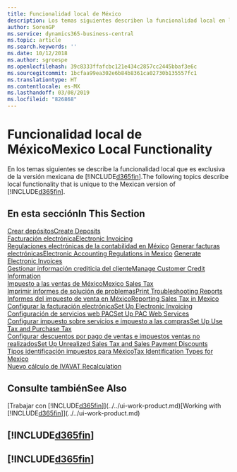 ```yaml
---
title: Funcionalidad local de México
description: Los temas siguientes describen la funcionalidad local en la versión mexicana de Business Central.
author: SorenGP
ms.service: dynamics365-business-central
ms.topic: article
ms.search.keywords: ''
ms.date: 10/12/2018
ms.author: sgroespe
ms.openlocfilehash: 39c8333ffafcbc121e434c2857cc2445bbaf3e6c
ms.sourcegitcommit: 1bcfaa99ea302e6b84b8361ca02730b135557fc1
ms.translationtype: HT
ms.contentlocale: es-MX
ms.lasthandoff: 03/08/2019
ms.locfileid: "826868"
---
```

# <a name="mexico-local-functionality"></a><span data-ttu-id="9cce0-103">Funcionalidad local de México</span><span class="sxs-lookup"><span data-stu-id="9cce0-103">Mexico Local Functionality</span></span>
<span data-ttu-id="9cce0-104">En los temas siguientes se describe la funcionalidad local que es exclusiva de la versión mexicana de [!INCLUDE[d365fin](../../includes/d365fin_md.md)].</span><span class="sxs-lookup"><span data-stu-id="9cce0-104">The following topics describe local functionality that is unique to the Mexican version of [!INCLUDE[d365fin](../../includes/d365fin_md.md)].</span></span>  

## <a name="in-this-section"></a><span data-ttu-id="9cce0-105">En esta sección</span><span class="sxs-lookup"><span data-stu-id="9cce0-105">In This Section</span></span>  
[<span data-ttu-id="9cce0-106">Crear depósitos</span><span class="sxs-lookup"><span data-stu-id="9cce0-106">Create Deposits</span></span>](how-to-create-deposits.md)  
[<span data-ttu-id="9cce0-107">Facturación electrónica</span><span class="sxs-lookup"><span data-stu-id="9cce0-107">Electronic Invoicing</span></span>](electronic-invoicing.md)  
<span data-ttu-id="9cce0-108">[Regulaciones electrónicas de la contabilidad en México](electronic-accounting-regulations.md)
[Generar facturas electrónicas](how-to-generate-electronic-invoices.md)</span><span class="sxs-lookup"><span data-stu-id="9cce0-108">[Electronic Accounting Regulations in Mexico](electronic-accounting-regulations.md)
[Generate Electronic Invoices](how-to-generate-electronic-invoices.md)</span></span>  
[<span data-ttu-id="9cce0-109">Gestionar información crediticia del cliente</span><span class="sxs-lookup"><span data-stu-id="9cce0-109">Manage Customer Credit Information</span></span>](how-to-manage-customer-credit-information.md)  
[<span data-ttu-id="9cce0-110">Impuesto a las ventas de México</span><span class="sxs-lookup"><span data-stu-id="9cce0-110">Mexico Sales Tax</span></span>](mexico-sales-tax.md)  
[<span data-ttu-id="9cce0-111">Imprimir informes de solución de problemas</span><span class="sxs-lookup"><span data-stu-id="9cce0-111">Print Troubleshooting Reports</span></span>](how-to-print-troubleshooting-reports.md)  
[<span data-ttu-id="9cce0-112">Informes del impuesto de venta en México</span><span class="sxs-lookup"><span data-stu-id="9cce0-112">Reporting Sales Tax in Mexico</span></span>](mexico-sales-tax.md)  
[<span data-ttu-id="9cce0-113">Configurar la facturación electrónica</span><span class="sxs-lookup"><span data-stu-id="9cce0-113">Set Up Electronic Invoicing</span></span>](how-to-set-up-electronic-invoicing.md)  
[<span data-ttu-id="9cce0-114">Configuración de servicios web PAC</span><span class="sxs-lookup"><span data-stu-id="9cce0-114">Set Up PAC Web Services</span></span>](how-to-set-up-pac-web-services.md)  
[<span data-ttu-id="9cce0-115">Configurar impuesto sobre servicios e impuesto a las compras</span><span class="sxs-lookup"><span data-stu-id="9cce0-115">Set Up Use Tax and Purchase Tax</span></span>](how-to-set-up-use-tax-and-purchase-tax.md)  
[<span data-ttu-id="9cce0-116">Configurar descuentos por pago de ventas e impuestos ventas no realizados</span><span class="sxs-lookup"><span data-stu-id="9cce0-116">Set Up Unrealized Sales Tax and Sales Payment Discounts</span></span>](how-to-set-up-unrealized-sales-tax-and-sales-payment-discounts.md)  
[<span data-ttu-id="9cce0-117">Tipos identificación impuestos para México</span><span class="sxs-lookup"><span data-stu-id="9cce0-117">Tax Identification Types for Mexico</span></span>](tax-identification-types-for-mexico.md)  
[<span data-ttu-id="9cce0-118">Nuevo cálculo de IVA</span><span class="sxs-lookup"><span data-stu-id="9cce0-118">VAT Recalculation</span></span>](vat-recalculation.md)  

## <a name="see-also"></a><span data-ttu-id="9cce0-119">Consulte también</span><span class="sxs-lookup"><span data-stu-id="9cce0-119">See Also</span></span>
<span data-ttu-id="9cce0-120">[Trabajar con [!INCLUDE[d365fin](../../includes/d365fin_md.md)]](../../ui-work-product.md)</span><span class="sxs-lookup"><span data-stu-id="9cce0-120">[Working with [!INCLUDE[d365fin](../../includes/d365fin_md.md)]](../../ui-work-product.md)</span></span>    

## [!INCLUDE[d365fin](../../includes/free_trial_md.md)]  
## [!INCLUDE[d365fin](../../includes/training_link_md.md)]
